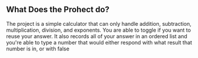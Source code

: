 ## What Does the Prohect do?
The project is a simple calculator that can only handle addition, subtraction, multiplication, division, and exponents. You are able to toggle if you want to reuse your answer. It also records all of your answer in an ordered list and you're able to type a number that would either respond with what result that number is in, or with false